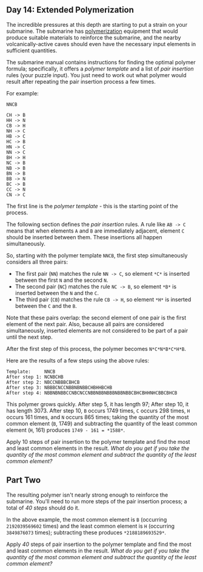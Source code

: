 Day 14: Extended Polymerization
-------------------------------

The incredible pressures at this depth are starting to put a strain on your submarine. The submarine has [polymerization](https://en.wikipedia.org/wiki/Polymerization) equipment that would produce suitable materials to reinforce the submarine, and the nearby volcanically-active caves should even have the necessary input elements in sufficient quantities.


The submarine manual contains instructions for finding the optimal polymer formula; specifically, it offers a *polymer template* and a list of *pair insertion* rules (your puzzle input). You just need to work out what polymer would result after repeating the pair insertion process a few times.


For example:



```
NNCB

CH -> B
HH -> N
CB -> H
NH -> C
HB -> C
HC -> B
HN -> C
NN -> C
BH -> H
NC -> B
NB -> B
BN -> B
BB -> N
BC -> B
CC -> N
CN -> C

```

The first line is the *polymer template* - this is the starting point of the process.


The following section defines the *pair insertion* rules. A rule like `AB -> C` means that when elements `A` and `B` are immediately adjacent, element `C` should be inserted between them. These insertions all happen simultaneously.


So, starting with the polymer template `NNCB`, the first step simultaneously considers all three pairs:


* The first pair (`NN`) matches the rule `NN -> C`, so element `*C*` is inserted between the first `N` and the second `N`.
* The second pair (`NC`) matches the rule `NC -> B`, so element `*B*` is inserted between the `N` and the `C`.
* The third pair (`CB`) matches the rule `CB -> H`, so element `*H*` is inserted between the `C` and the `B`.


Note that these pairs overlap: the second element of one pair is the first element of the next pair. Also, because all pairs are considered simultaneously, inserted elements are not considered to be part of a pair until the next step.


After the first step of this process, the polymer becomes `N*C*N*B*C*H*B`.


Here are the results of a few steps using the above rules:



```
Template:     NNCB
After step 1: NCNBCHB
After step 2: NBCCNBBBCBHCB
After step 3: NBBBCNCCNBBNBNBBCHBHHBCHB
After step 4: NBBNBNBBCCNBCNCCNBBNBBNBBBNBBNBBCBHCBHHNHCBBCBHCB

```

This polymer grows quickly. After step 5, it has length 97; After step 10, it has length 3073. After step 10, `B` occurs 1749 times, `C` occurs 298 times, `H` occurs 161 times, and `N` occurs 865 times; taking the quantity of the most common element (`B`, 1749) and subtracting the quantity of the least common element (`H`, 161) produces `1749 - 161 = *1588*`.


Apply 10 steps of pair insertion to the polymer template and find the most and least common elements in the result. *What do you get if you take the quantity of the most common element and subtract the quantity of the least common element?*


Part Two
--------

The resulting polymer isn't nearly strong enough to reinforce the submarine. You'll need to run more steps of the pair insertion process; a total of *40 steps* should do it.


In the above example, the most common element is `B` (occurring `2192039569602` times) and the least common element is `H` (occurring `3849876073` times); subtracting these produces `*2188189693529*`.


Apply *40* steps of pair insertion to the polymer template and find the most and least common elements in the result. *What do you get if you take the quantity of the most common element and subtract the quantity of the least common element?*


